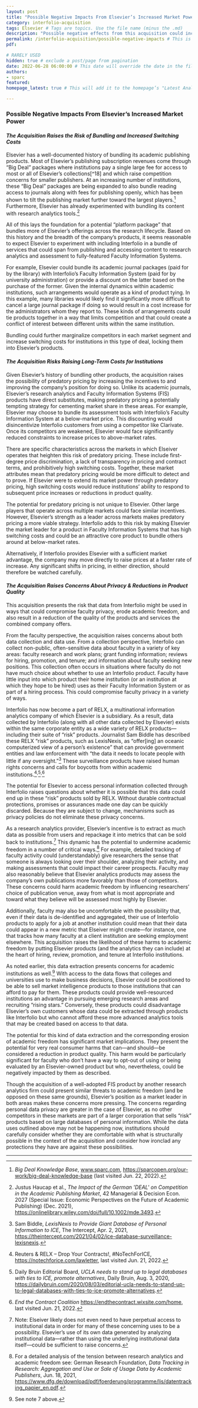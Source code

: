 ```yaml
---
layout: post 
title: "Possible Negative Impacts From Elsevier’s Increased Market Power" 
category: interfolio-acquisition
tags: Elsevier # Tags are topics. Use the file name (minus the .md)
description: "Possible negative effects from this acquisition could include less consumer choice, higher prices, and decreased product quality across the markets in which Interfolio and Elsevier operate. "
permalink: /interfolio-acquisition/possible-negative-impacts # This is the link it'll show up at.
pdf: 

# RARELY USED
hidden: true # exclude a post/page from pagination
date: 2022-06-28 06:00:00 # This date will override the date in the file name. Mainly we use it to handle ordering in reports / threads. The date can be the day the report was published, and the time can be used to sort posts.
authors: 
- sparc
featured: 
homepage_latest: true # This will add it to the homepage’s "Latest Analysis" section 

---
```


### Possible Negative Impacts From Elsevier’s Increased Market Power


#### _The Acquisition Raises the Risk of Bundling and Increased Switching Costs_

Elsevier has a well-documented history of bundling its academic publishing products. Most of Elsevier’s publishing subscription revenues come through “Big Deal” packages where institutions pay a single large fee for access to most or all of Elsevier’s collections[^18] and which raise competition concerns for smaller publishers. At an increasing number of institutions, these “Big Deal” packages are being expanded to also bundle reading access to journals along with fees for publishing openly, which has been shown to tilt the publishing market further toward the largest players.[^19] Furthermore, Elsevier has already experimented with bundling its content with research analytics tools.[^20] 

All of this lays the foundation for a potential “platform package” that bundles more of Elsevier’s offerings across the research lifecycle. Based on this history and the breadth of the company’s products, it seems reasonable to expect Elsevier to experiment with including Interfolio in a bundle of services that could span from publishing and accessing content to research analytics and assessment to fully-featured Faculty Information Systems. 

For example, Elsevier could bundle its academic journal packages (paid for by the library) with Interfolio’s Faculty Information System (paid for by university administration) or provide a discount on the latter based on the purchase of the former. Given the internal dynamics within academic institutions, such arrangements would operate as a kind of product tying. In this example, many libraries would likely find it significantly more difficult to cancel a large journal package if doing so would result in a cost increase for the administrators whom they report to. These kinds of arrangements could tie products together in a way that limits competition and that could create a conflict of interest between different units within the same institution.

Bundling could further marginalize competitors in each market segment and increase switching costs for institutions in this type of deal, locking them into Elsevier’s products.


#### _The Acquisition Risks Raising Long-Term Costs for Institutions_

Given Elsevier’s history of bundling other products, the acquisition raises the possibility of predatory pricing by increasing the incentives to and improving the company’s position for doing so. Unlike its academic journals, Elsevier’s research analytics and Faculty Information Systems (FIS) products have direct substitutes, making predatory pricing a potentially tempting strategy for cementing market share in these areas. For example, Elsevier may choose to bundle its assessment tools with Interfolio’s Faculty Information System at a below-market price. This discounting would disincentivize Interfolio customers from using a competitor like Clarivate. Once its competitors are weakened, Elsevier would face significantly reduced constraints to increase prices to above-market rates.

There are specific characteristics across the markets in which Elseiver operates that heighten this risk of predatory pricing. These include first-degree price discrimination, a lack of transparency in pricing and contract terms, and prohibitively high switching costs. Together, these market attributes mean that predatory pricing would be more difficult to detect and to prove. If Elsevier were to extend its market power through predatory pricing, high switching costs would reduce institutions’ ability to respond to subsequent price increases or reductions in product quality.

The potential for predatory pricing is not unique to Elsevier. Other large players that operate across multiple markets could face similar incentives. However, Elsevier’s strength as a leader across markets makes predatory pricing a more viable strategy. Interfolio adds to this risk by making Elsevier the market leader for a product in Faculty Information Systems that has high switching costs and could be an attractive core product to bundle others around at below-market rates.

Alternatively, if Interfolio provides Elsevier with a sufficient market advantage, the company may move directly to raise prices at a faster rate of increase. Any significant shifts in pricing, in either direction, should therefore be watched carefully.


#### _The Acquisition Raises Concerns About Privacy & Reductions in Product Quality_

This acquisition presents the risk that data from Interfolio might be used in ways that could compromise faculty privacy, erode academic freedom, and also result in a reduction of the quality of the products and services the combined company offers.

From the faculty perspective, the acquisition raises concerns about both data collection and data use. From a collection perspective, Interfolio can collect non-public, often-sensitive data about faculty in a variety of key areas: faculty research and work plans; grant funding information; reviews for hiring, promotion, and tenure; and information about faculty seeking new positions. This collection often occurs in situations where faculty do not have much choice about whether to use an Interfolio product. Faculty have little input into which product their home institution (or an institution at which they hope to be hired) uses as their Faculty Information System or as part of a hiring process. This could compromise faculty privacy in a variety of ways.

Interfolio has now become a part of RELX, a multinational information analytics company of which Elsevier is a subsidiary. As a result, data collected by Interfolio (along with all other data collected by Elsevier) exists within the same corporate entity as a wide variety of RELX products—including their suite of “risk” products. Journalist Sam Biddle has described these RELX “risk” products, such as LexisNexis, as “offer[ing] an oceanic computerized view of a person’s existence” that can provide government entities and law enforcement with “the data it needs to locate people with little if any oversight.”[^22] These surveillance products have raised human rights concerns and calls for boycotts from within academic institutions.[^23]<sup>,</sup>[^24]<sup>,</sup>[^25] 

The potential for Elsevier to access personal information collected through Interfolio raises questions about whether it is possible that this data could end up in these “risk” products sold by RELX. Without durable contractual protections, promises or assurances made one day can be quickly discarded. Because they are subject to change, mechanisms such as privacy policies do not eliminate these privacy concerns. 

As a research analytics provider, Elsevier’s incentive is to extract as much data as possible from users and repackage it into metrics that can be sold back to institutions.[^26] This dynamic has the potential to undermine academic freedom in a number of critical ways.[^27] For example, detailed tracking of faculty activity could (understandably) give researchers the sense that someone is always looking over their shoulder, analyzing their activity, and making assessments that could impact their career prospects. Faculty may also reasonably believe that Elsevier analytics products may assess the company’s own publications more favorably than those of competitors. These concerns could harm academic freedom by influencing researchers’ choice of publication venue, away from what is most appropriate and toward what they believe will be assessed most highly by Elsevier. 

Additionally, faculty may also be uncomfortable with the possibility that, even if their data is de-identified and aggregated, their use of Interfolio products to apply for a job at another institution could mean that their data could appear in a new metric that Elseiver might create—for instance, one that tracks how many faculty at a client institution are seeking employment elsewhere. This acquisition raises the likelihood of these harms to academic freedom by putting Elsevier products (and the analytics they can include) at the heart of hiring, review, promotion, and tenure at Interfolio institutions.

As noted earlier, this data extraction presents concerns for academic institutions as well.[^28] With access to the data flows that colleges and universities use to make business decisions, Elsevier could be positioned to be able to sell market intelligence products to those institutions that can afford to pay for them. These products could provide well-resourced institutions an advantage in pursuing emerging research areas and recruiting “rising stars.” Conversely, these products could disadvantage Elsevier’s own customers whose data could be extracted through products like Interfolio but who cannot afford these more advanced analytics tools that may be created based on access to that data.

The potential for this kind of data extraction and the corresponding erosion of academic freedom has significant market implications. They present the potential for very real consumer harms that can—and should—be considered a reduction in product quality. This harm would be particularly significant for faculty who don’t have a way to opt-out of using or being evaluated by an Elsevier-owned product but who, nevertheless, could be negatively impacted by them as described.

Though the acquisition of a well-adopted FIS product by another research analytics firm could present similar threats to academic freedom (and be opposed on these same grounds), Elsevier’s position as a market leader in both areas makes these concerns more pressing. The concerns regarding personal data privacy are greater in the case of Elsevier, as no other competitors in these markets are part of a larger corporation that sells “risk” products based on large databases of personal information. While the  data uses outlined above may not be happening now, institutions should carefully consider whether they are comfortable with what is structurally possible in the context of the acquisition and consider how ironclad any protections they have are against these possibilities. 

---
[^19]: _Big Deal Knowledge Base_, www.sparc.com, https://sparcopen.org/our-work/big-deal-knowledge-base (last visited Jun. 22, 2022).

[^20]: Justus Haucap et al., _The Impact of the German 'DEAL' on Competition in the Academic Publishing Market_, 42 Managerial & Decision Econ. 2027 (Special Issue: Economic Perspectives on the Future of Academic Publishing) (Dec. 2021), https://onlinelibrary.wiley.com/doi/full/10.1002/mde.3493.

[^21]: Claudio Aspesi & SPARC, _The Dutch Consortia/Elsevier Contract: The Real Risks_, www.sparc.com (May 28, 2020), https://infrastructure.sparcopen.org/dutch-consortia-elsevier-contract. 

[^22]: Sam Biddle, _LexisNexis to Provide Giant Database of Personal Information to ICE_, The Intercept, Apr. 2, 2021, https://theintercept.com/2021/04/02/ice-database-surveillance-lexisnexis.

[^23]: Reuters & RELX – Drop Your Contracts!, #NoTechForICE, https://notechforice.com/lawletter, last visited Jun. 21, 2022.

[^24]: Daily Bruin Editorial Board, _UCLA needs to stand up to legal databases with ties to ICE, promote alternatives_, Daily Bruin, Aug. 3, 2020, https://dailybruin.com/2020/08/03/editorial-ucla-needs-to-stand-up-to-legal-databases-with-ties-to-ice-promote-alternatives.

[^25]: _End the Contract Coalition_ https://endthecontract.wixsite.com/home, last visited Jun. 21, 2022. 

[^26]: Note: Elseiver likely does not even need to have perpetual access to institutional data in order for many of these concerning uses to be a possibility. Elsevier’s use of its own data generated by analyzing institutional data—rather than using the underlying institutional data itself—could be sufficient to raise concerns.

[^27]: For a detailed analysis of the tension between research analytics and academic freedom see: German Research Foundation, _Data Tracking in Research: Aggregation and Use or_
    _Sale of Usage Data by Academic Publishers_, Jun. 18, 2021, https://www.dfg.de/download/pdf/foerderung/programme/lis/datentracking_papier_en.pdf.

[^28]: See note 7 above.
